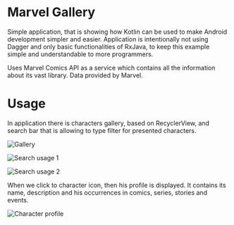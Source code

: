 # Marvel Gallery

Simple application, that is showing how Kotlin can be used to make Android development simpler and easier.
Application is intentionally not using Dagger and only basic functionalities of RxJava, to keep this example simple and understandable to more programmers.

Uses Marvel Comics API as a service which contains all the information about its vast library. Data provided by Marvel.

# Usage

In application there is characters gallery, based on RecyclerView, and search bar that is allowing to type filter for presented characters.

![Gallery](files/mg2.png)

![Search usage 1](files/mg1.png)


![Search usage 2](files/mg3.png)



When we click to character icon, then his profile is displayed. It contains its name, description and his occurrences in comics, series, stories and events.



![Character profile](files/mg4.png)